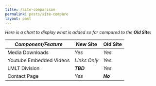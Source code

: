 ```yaml
---
title: /site-comparison
permalink: posts/site-compare
layout: post
---
```

_Here is a chart to display what is added so far compared to the **Old Site:**_

_Component/Feature_  | New Site | Old Site
------------  | ------------ | ------------
Media Downloads  | _Yes_ | _Yes_
Youtube Embedded Videos  | _Links Only_ | _Yes_
LMLT Division  | **_TBD_** | _Yes_
Contact Page  | _Yes_ | **_No_**
